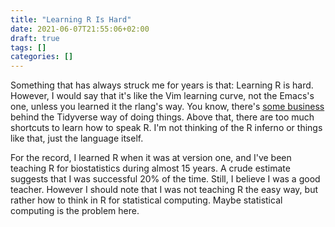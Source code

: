 ```yaml
---
title: "Learning R Is Hard"
date: 2021-06-07T21:55:06+02:00
draft: true
tags: []
categories: []
---
```


Something that has always struck me for years is that: Learning R is hard. However, I would say that it's like the Vim learning curve, not the Emacs's one, unless you learned it the rlang's way. You know, there's [some business]() behind the Tidyverse way of doing things. Above that, there are too much shortcuts to learn how to speak R. I'm not thinking of the R inferno or things like that, just the language itself.

For the record, I learned R when it was at version one, and I've been teaching R for biostatistics during almost 15 years. A crude estimate suggests that I was successful 20% of the time. Still, I believe I was a good teacher. However I should note that I was not teaching R the easy way, but rather how to think in R for statistical computing. Maybe statistical computing is the problem here.
